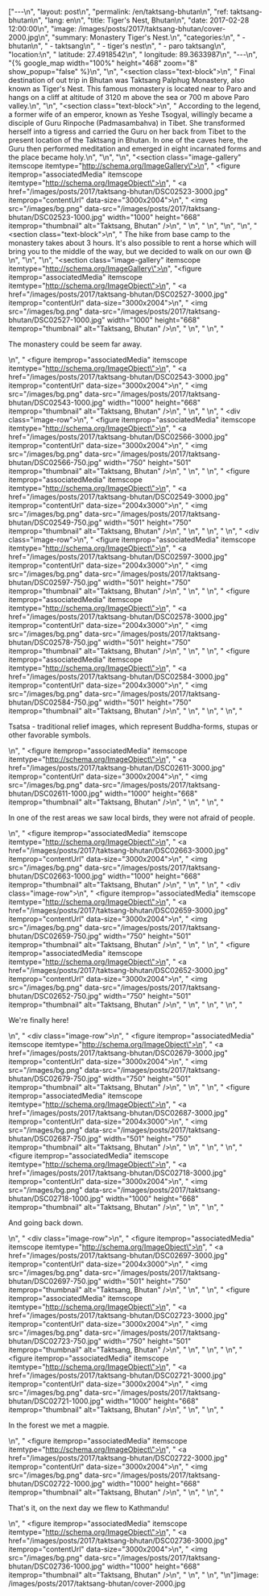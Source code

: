 ["---\n", "layout:     post\n", "permalink:  /en/taktsang-bhutan\n", "ref:        taktsang-bhutan\n", "lang:       en\n", "title:      Tiger's Nest, Bhutan\n", "date:       2017-02-28 12:00:00\n", "image:      /images/posts/2017/taktsang-bhutan/cover-2000.jpg\n", "summary:    Monastery Tiger's Nest.\n", "categories:\n", "  - bhutan\n", "  - taktsang\n", "  - tiger's nest\n", "  - paro taktsang\n", "location:\n", "  latitude:  27.4918542\n", "  longitude: 89.3633987\n", "---\n", "{% google_map width=\"100%\" height=\"468\" zoom=\"8\" show_popup=\"false\" %}\n", "\n", "<section class=\"text-block\">\n", "  Final destination of out trip in Bhutan was Taktsang Palphug Monastery, also known as Tiger's Nest. This famous monastery is located near to Paro and hangs on a cliff at altitude of 3120 m above the sea or 700 m above Paro valley.\n", "</section>\n", "<section class=\"text-block\">\n", "  According to the legend, a former wife of an emperor, known as Yeshe Tsogyal, willingly became a disciple of Guru Rinpoche (Padmasambahva) in Tibet. She transformed herself into a tigress and carried the Guru on her back from Tibet to the present location of the Taktsang in Bhutan. In one of the caves here, the Guru then performed meditation and emerged in eight incarnated forms and the place became holy.\n", "</section>\n", "\n", "<section class=\"image-gallery\" itemscope itemtype=\"http://schema.org/ImageGallery\">\n", "  <figure itemprop=\"associatedMedia\" itemscope itemtype=\"http://schema.org/ImageObject\">\n", "    <a href=\"/images/posts/2017/taktsang-bhutan/DSC02523-3000.jpg\" itemprop=\"contentUrl\" data-size=\"3000x2004\">\n", "      <img src=\"/images/bg.png\" data-src=\"/images/posts/2017/taktsang-bhutan/DSC02523-1000.jpg\" width=\"1000\" height=\"668\" itemprop=\"thumbnail\" alt=\"Taktsang, Bhutan\" />\n", "    </a>\n", "  </figure>\n", "</section>\n", "\n", "<section class=\"text-block\">\n", "  The hike from base camp to the monastery takes about 3 hours. It's also possible to rent a horse which will bring you to the middle of the way, but we decided to walk on our own :smile:\n", "</section>\n", "\n", "<section class=\"image-gallery\" itemscope itemtype=\"http://schema.org/ImageGallery\">\n", "<figure itemprop=\"associatedMedia\" itemscope itemtype=\"http://schema.org/ImageObject\">\n", "    <a href=\"/images/posts/2017/taktsang-bhutan/DSC02527-3000.jpg\" itemprop=\"contentUrl\" data-size=\"3000x2004\">\n", "      <img src=\"/images/bg.png\" data-src=\"/images/posts/2017/taktsang-bhutan/DSC02527-1000.jpg\" width=\"1000\" height=\"668\" itemprop=\"thumbnail\" alt=\"Taktsang, Bhutan\" />\n", "    </a>\n", "  </figure>\n", "  <p>The monastery could be seem far away.</p>\n", "  <figure itemprop=\"associatedMedia\" itemscope itemtype=\"http://schema.org/ImageObject\">\n", "    <a href=\"/images/posts/2017/taktsang-bhutan/DSC02543-3000.jpg\" itemprop=\"contentUrl\" data-size=\"3000x2004\">\n", "      <img src=\"/images/bg.png\" data-src=\"/images/posts/2017/taktsang-bhutan/DSC02543-1000.jpg\" width=\"1000\" height=\"668\" itemprop=\"thumbnail\" alt=\"Taktsang, Bhutan\" />\n", "    </a>\n", "  </figure>\n", "  <div class=\"image-row\">\n", "    <figure itemprop=\"associatedMedia\" itemscope itemtype=\"http://schema.org/ImageObject\">\n", "      <a href=\"/images/posts/2017/taktsang-bhutan/DSC02566-3000.jpg\" itemprop=\"contentUrl\" data-size=\"3000x2004\">\n", "        <img src=\"/images/bg.png\" data-src=\"/images/posts/2017/taktsang-bhutan/DSC02566-750.jpg\" width=\"750\" height=\"501\" itemprop=\"thumbnail\" alt=\"Taktsang, Bhutan\" />\n", "      </a>\n", "    </figure>\n", "    <figure itemprop=\"associatedMedia\" itemscope itemtype=\"http://schema.org/ImageObject\">\n", "      <a href=\"/images/posts/2017/taktsang-bhutan/DSC02549-3000.jpg\" itemprop=\"contentUrl\" data-size=\"2004x3000\">\n", "        <img src=\"/images/bg.png\" data-src=\"/images/posts/2017/taktsang-bhutan/DSC02549-750.jpg\" width=\"501\" height=\"750\" itemprop=\"thumbnail\" alt=\"Taktsang, Bhutan\" />\n", "      </a>\n", "    </figure>\n", "  </div>\n", "  <div class=\"image-row\">\n", "    <figure itemprop=\"associatedMedia\" itemscope itemtype=\"http://schema.org/ImageObject\">\n", "      <a href=\"/images/posts/2017/taktsang-bhutan/DSC02597-3000.jpg\" itemprop=\"contentUrl\" data-size=\"2004x3000\">\n", "        <img src=\"/images/bg.png\" data-src=\"/images/posts/2017/taktsang-bhutan/DSC02597-750.jpg\" width=\"501\" height=\"750\" itemprop=\"thumbnail\" alt=\"Taktsang, Bhutan\" />\n", "      </a>\n", "    </figure>\n", "    <figure itemprop=\"associatedMedia\" itemscope itemtype=\"http://schema.org/ImageObject\">\n", "      <a href=\"/images/posts/2017/taktsang-bhutan/DSC02578-3000.jpg\" itemprop=\"contentUrl\" data-size=\"2004x3000\">\n", "        <img src=\"/images/bg.png\" data-src=\"/images/posts/2017/taktsang-bhutan/DSC02578-750.jpg\" width=\"501\" height=\"750\" itemprop=\"thumbnail\" alt=\"Taktsang, Bhutan\" />\n", "      </a>\n", "    </figure>\n", "    <figure itemprop=\"associatedMedia\" itemscope itemtype=\"http://schema.org/ImageObject\">\n", "      <a href=\"/images/posts/2017/taktsang-bhutan/DSC02584-3000.jpg\" itemprop=\"contentUrl\" data-size=\"2004x3000\">\n", "        <img src=\"/images/bg.png\" data-src=\"/images/posts/2017/taktsang-bhutan/DSC02584-750.jpg\" width=\"501\" height=\"750\" itemprop=\"thumbnail\" alt=\"Taktsang, Bhutan\" />\n", "      </a>\n", "    </figure>\n", "  </div>\n", "  <p>Tsatsa - traditional relief images, which represent Buddha-forms, stupas or other favorable symbols.</p>\n", "  <figure itemprop=\"associatedMedia\" itemscope itemtype=\"http://schema.org/ImageObject\">\n", "    <a href=\"/images/posts/2017/taktsang-bhutan/DSC02611-3000.jpg\" itemprop=\"contentUrl\" data-size=\"3000x2004\">\n", "      <img src=\"/images/bg.png\" data-src=\"/images/posts/2017/taktsang-bhutan/DSC02611-1000.jpg\" width=\"1000\" height=\"668\" itemprop=\"thumbnail\" alt=\"Taktsang, Bhutan\" />\n", "    </a>\n", "  </figure>\n", "  <p>In one of the rest areas we saw local birds, they were not afraid of people.</p>\n", "  <figure itemprop=\"associatedMedia\" itemscope itemtype=\"http://schema.org/ImageObject\">\n", "    <a href=\"/images/posts/2017/taktsang-bhutan/DSC02663-3000.jpg\" itemprop=\"contentUrl\" data-size=\"3000x2004\">\n", "      <img src=\"/images/bg.png\" data-src=\"/images/posts/2017/taktsang-bhutan/DSC02663-1000.jpg\" width=\"1000\" height=\"668\" itemprop=\"thumbnail\" alt=\"Taktsang, Bhutan\" />\n", "    </a>\n", "  </figure>\n", "  <div class=\"image-row\">\n", "    <figure itemprop=\"associatedMedia\" itemscope itemtype=\"http://schema.org/ImageObject\">\n", "      <a href=\"/images/posts/2017/taktsang-bhutan/DSC02659-3000.jpg\" itemprop=\"contentUrl\" data-size=\"3000x2004\">\n", "        <img src=\"/images/bg.png\" data-src=\"/images/posts/2017/taktsang-bhutan/DSC02659-750.jpg\" width=\"750\" height=\"501\" itemprop=\"thumbnail\" alt=\"Taktsang, Bhutan\" />\n", "      </a>\n", "    </figure>\n", "    <figure itemprop=\"associatedMedia\" itemscope itemtype=\"http://schema.org/ImageObject\">\n", "      <a href=\"/images/posts/2017/taktsang-bhutan/DSC02652-3000.jpg\" itemprop=\"contentUrl\" data-size=\"3000x2004\">\n", "        <img src=\"/images/bg.png\" data-src=\"/images/posts/2017/taktsang-bhutan/DSC02652-750.jpg\" width=\"750\" height=\"501\" itemprop=\"thumbnail\" alt=\"Taktsang, Bhutan\" />\n", "      </a>\n", "    </figure>\n", "  </div>\n", "  <p>We're finally here!</p>\n", "  <div class=\"image-row\">\n", "    <figure itemprop=\"associatedMedia\" itemscope itemtype=\"http://schema.org/ImageObject\">\n", "      <a href=\"/images/posts/2017/taktsang-bhutan/DSC02679-3000.jpg\" itemprop=\"contentUrl\" data-size=\"3000x2004\">\n", "        <img src=\"/images/bg.png\" data-src=\"/images/posts/2017/taktsang-bhutan/DSC02679-750.jpg\" width=\"750\" height=\"501\" itemprop=\"thumbnail\" alt=\"Taktsang, Bhutan\" />\n", "      </a>\n", "    </figure>\n", "    <figure itemprop=\"associatedMedia\" itemscope itemtype=\"http://schema.org/ImageObject\">\n", "      <a href=\"/images/posts/2017/taktsang-bhutan/DSC02687-3000.jpg\" itemprop=\"contentUrl\" data-size=\"2004x3000\">\n", "        <img src=\"/images/bg.png\" data-src=\"/images/posts/2017/taktsang-bhutan/DSC02687-750.jpg\" width=\"501\" height=\"750\" itemprop=\"thumbnail\" alt=\"Taktsang, Bhutan\" />\n", "      </a>\n", "    </figure>\n", "  </div>\n", "  <figure itemprop=\"associatedMedia\" itemscope itemtype=\"http://schema.org/ImageObject\">\n", "    <a href=\"/images/posts/2017/taktsang-bhutan/DSC02718-3000.jpg\" itemprop=\"contentUrl\" data-size=\"3000x2004\">\n", "      <img src=\"/images/bg.png\" data-src=\"/images/posts/2017/taktsang-bhutan/DSC02718-1000.jpg\" width=\"1000\" height=\"668\" itemprop=\"thumbnail\" alt=\"Taktsang, Bhutan\" />\n", "    </a>\n", "  </figure>\n", "  <p>And going back down.</p>\n", "  <div class=\"image-row\">\n", "    <figure itemprop=\"associatedMedia\" itemscope itemtype=\"http://schema.org/ImageObject\">\n", "      <a href=\"/images/posts/2017/taktsang-bhutan/DSC02697-3000.jpg\" itemprop=\"contentUrl\" data-size=\"2004x3000\">\n", "        <img src=\"/images/bg.png\" data-src=\"/images/posts/2017/taktsang-bhutan/DSC02697-750.jpg\" width=\"501\" height=\"750\" itemprop=\"thumbnail\" alt=\"Taktsang, Bhutan\" />\n", "      </a>\n", "    </figure>\n", "    <figure itemprop=\"associatedMedia\" itemscope itemtype=\"http://schema.org/ImageObject\">\n", "      <a href=\"/images/posts/2017/taktsang-bhutan/DSC02723-3000.jpg\" itemprop=\"contentUrl\" data-size=\"3000x2004\">\n", "        <img src=\"/images/bg.png\" data-src=\"/images/posts/2017/taktsang-bhutan/DSC02723-750.jpg\" width=\"750\" height=\"501\" itemprop=\"thumbnail\" alt=\"Taktsang, Bhutan\" />\n", "      </a>\n", "    </figure>\n", "  </div>\n", "  <figure itemprop=\"associatedMedia\" itemscope itemtype=\"http://schema.org/ImageObject\">\n", "    <a href=\"/images/posts/2017/taktsang-bhutan/DSC02721-3000.jpg\" itemprop=\"contentUrl\" data-size=\"3000x2004\">\n", "      <img src=\"/images/bg.png\" data-src=\"/images/posts/2017/taktsang-bhutan/DSC02721-1000.jpg\" width=\"1000\" height=\"668\" itemprop=\"thumbnail\" alt=\"Taktsang, Bhutan\" />\n", "    </a>\n", "  </figure>\n", "  <p>In the forest we met a magpie.</p>\n", "  <figure itemprop=\"associatedMedia\" itemscope itemtype=\"http://schema.org/ImageObject\">\n", "    <a href=\"/images/posts/2017/taktsang-bhutan/DSC02722-3000.jpg\" itemprop=\"contentUrl\" data-size=\"3000x2004\">\n", "      <img src=\"/images/bg.png\" data-src=\"/images/posts/2017/taktsang-bhutan/DSC02722-1000.jpg\" width=\"1000\" height=\"668\" itemprop=\"thumbnail\" alt=\"Taktsang, Bhutan\" />\n", "    </a>\n", "  </figure>\n", "  <p>That's it, on the next day we flew to Kathmandu!</p>\n", "  <figure itemprop=\"associatedMedia\" itemscope itemtype=\"http://schema.org/ImageObject\">\n", "    <a href=\"/images/posts/2017/taktsang-bhutan/DSC02736-3000.jpg\" itemprop=\"contentUrl\" data-size=\"3000x2004\">\n", "      <img src=\"/images/bg.png\" data-src=\"/images/posts/2017/taktsang-bhutan/DSC02736-1000.jpg\" width=\"1000\" height=\"668\" itemprop=\"thumbnail\" alt=\"Taktsang, Bhutan\" />\n", "    </a>\n", "  </figure>\n", "</section>\n"]image:      /images/posts/2017/taktsang-bhutan/cover-2000.jpg
